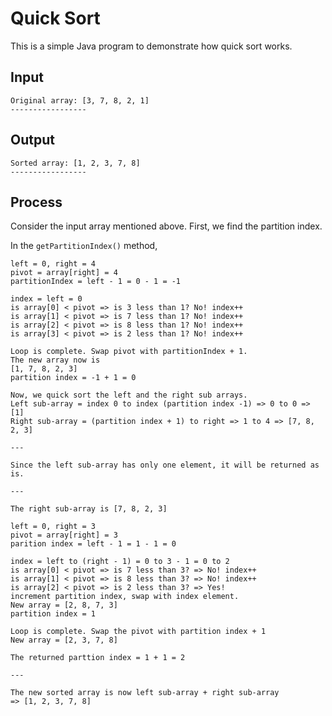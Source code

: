 # Quick Sort

This is a simple Java program to demonstrate how quick sort works.

## Input

```shell script
Original array: [3, 7, 8, 2, 1]
-----------------
```

## Output

```shell script
Sorted array: [1, 2, 3, 7, 8]
-----------------
```

## Process

Consider the input array mentioned above. First, we find the partition index.

In the ```getPartitionIndex()``` method,

```shell script
left = 0, right = 4
pivot = array[right] = 4
partitionIndex = left - 1 = 0 - 1 = -1

index = left = 0
is array[0] < pivot => is 3 less than 1? No! index++
is array[1] < pivot => is 7 less than 1? No! index++
is array[2] < pivot => is 8 less than 1? No! index++
is array[3] < pivot => is 2 less than 1? No! index++

Loop is complete. Swap pivot with partitionIndex + 1.
The new array now is
[1, 7, 8, 2, 3]
partition index = -1 + 1 = 0

Now, we quick sort the left and the right sub arrays.
Left sub-array = index 0 to index (partition index -1) => 0 to 0 => [1]
Right sub-array = (partition index + 1) to right => 1 to 4 => [7, 8, 2, 3]

---

Since the left sub-array has only one element, it will be returned as is.

---

The right sub-array is [7, 8, 2, 3]

left = 0, right = 3
pivot = array[right] = 3
parition index = left - 1 = 1 - 1 = 0

index = left to (right - 1) = 0 to 3 - 1 = 0 to 2
is array[0] < pivot => is 7 less than 3? => No! index++
is array[1] < pivot => is 8 less than 3? => No! index++
is array[2] < pivot => is 2 less than 3? => Yes! 
increment partition index, swap with index element.
New array = [2, 8, 7, 3]
partition index = 1

Loop is complete. Swap the pivot with partition index + 1
New array = [2, 3, 7, 8]

The returned parttion index = 1 + 1 = 2

---

The new sorted array is now left sub-array + right sub-array
=> [1, 2, 3, 7, 8] 
```
